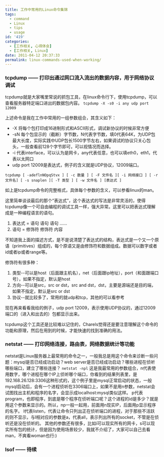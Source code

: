 ```yaml
---
title: 工作中常用的Linux命令集锦
tags:
  - command
  - Linux
  - tips
  - usage
id: '419'
categories:
  - [工作相关, 心得体会]
  - [工作相关, Linux]
date: 2011-04-12 20:37:33
permalink: linux-commands-used-when-working/
---
```


### tcpdump —— 打印出通过网口流入流出的数据内容，用于网络协议调试

tcpdump就是大家嘴里常说的抓包工具，在linux命令行下，使用tcpdump，可以查看服务器特定端口进出的数据包内容。
`tcpdump -X -s0 -i any udp port 12009`
<!-- more -->
上述命令是我在工作中常用的一组参数组合，其含义如下：

*   -X 将每个包打印成16进制形式和ASCII形式，调试新协议的时候非常方便
*   -sN 每个包显示的（截断）字节数，N代表字节数，填0代表64K，为UDP包最大长度，实际实践中UDP包长1500字节左右，如果调试的协议只关心包头，一般查看前128个字节即可，可以视情况而选择。
*   -i 代表interface，可以认为是网卡，any代表任意，也可以填eth0，eth1，代表以太网口
*   udp port 12009是表达式，例子的含义就是UDP协议，12009端口。

`tcpdump [ -adeflnNOpqStvx ] [ -c 数量 ] [ -F 文件名 ][ -i 网络接口 ] [ -r 文件名] [ -s snaplen ][ -T 类型 ] [ -w 文件名 ] [表达式 ]`

如上是tcpdump命令的完整格式，具体每个参数的含义，可以参看linux的man。

这里简单谈谈最后的那个“表达式”，这个表达式的写法是非常灵活的，使得tcpdump像一个可自由编程的调试工具一样，强大异常。这里可以把表达式理解成是一种编程语言的语句。

1.  表达式 = 语句 语句 语句 ……
2.  语句 = 修饰符 修饰符 内容

不知道我上面的描述方式，是不是说清楚了表达式的结构，表达式是一个又一个原语（primitives）组成的，每个原语又是由修饰符和数据组成。数据可以数字或者id或者ip或者range等。

修饰符有很多种：

1.  类型--可以是host（后面跟主机名），net（后面跟ip地址），port（和面跟端口号），如果不指定，默认是host
2.  方向--可以是src，src or dst，src and dst，dst，主要是源端还是目的端，如果不指定，默认是src or dst
3.  协议--就比较多了，常用的就udp和tcp，其他的可以看参考

现在再来看看我给的例子，udp port 12009，表示使用UDP协议的，通过12009端口的（进入和出去的）包都显示出来。

tcpdump这个工具还是比较难以记住的，Charels觉得还是要注意理解这个命令的功能和原理，然后在用到的时候，才能快速的找到准确的用法。

### netstat —— 打印网络连接，路由表，网络数据统计等功能

netstat是Linux服务器上最常用的命令之一，一般我总是用这个命令来诊断一些问题：mysql是否已经成功启动？web server是否已经成功启动？哪些进程在侦听哪些端口，建立了哪些连接？
`netstat -npl`
这是我最常用的参数组合，n代表使用数字，哪个进程在哪个IP上侦听哪个端口，你看到的结果列表里，是192.168.26.128:3306这种形式的，这个例子里是mysql正常启动的状态，一般mysql启动后，会有一个进程侦听在3306端口上，如果不是用n参数，netstat会试图找出主机和程序的名字，会显示成localhost:mysql类似这样。
p代表program，也即程序，到底是哪个程序在侦听端口呢？这个进程的id是多少？就是用这个参数来显示的。所以，np一般一起用，前面用n现实IP，后面用p显示程序的名字。
l代表listen，代表让命令只列出正在侦听端口的进程，对于那些不活跃的则不显示，与l相对应的参数是a，代表all，表示列出所有的socket，不管是在侦听还是没在侦听的。
其他的参数还有很多，比如i可以现实所有的网卡，s可以现实所有包的统计，但是因为使用场景较少，我就不介绍了，大家可以自己去看man，不爽看woman也行:)

### lsof —— 待续
